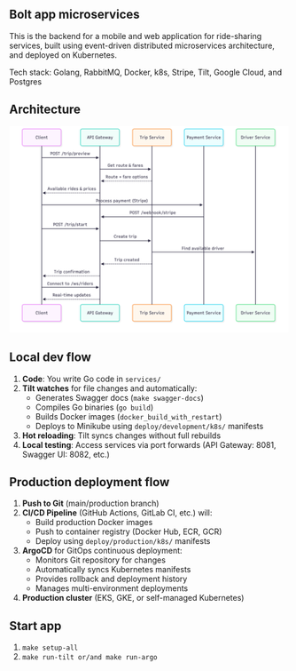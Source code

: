 ## Bolt app microservices

This is the backend for a mobile and web application for ride-sharing services, built using event-driven distributed microservices architecture, and deployed on Kubernetes.

Tech stack: Golang, RabbitMQ, Docker, k8s, Stripe, Tilt, Google Cloud, and Postgres

## Architecture

![Architecture Diagram](docs/architecture.png)



## Local dev flow

1. **Code**: You write Go code in `services/`
2. **Tilt watches** for file changes and automatically:
   - Generates Swagger docs (`make swagger-docs`)
   - Compiles Go binaries (`go build`)
   - Builds Docker images (`docker_build_with_restart`)
   - Deploys to Minikube using `deploy/development/k8s/` manifests
3. **Hot reloading**: Tilt syncs changes without full rebuilds
4. **Local testing**: Access services via port forwards (API Gateway: 8081, Swagger UI: 8082, etc.)

## Production deployment flow

1. **Push to Git** (main/production branch)
2. **CI/CD Pipeline** (GitHub Actions, GitLab CI, etc.) will:
   - Build production Docker images
   - Push to container registry (Docker Hub, ECR, GCR)
   - Deploy using `deploy/production/k8s/` manifests
3. **ArgoCD** for GitOps continuous deployment:
   - Monitors Git repository for changes
   - Automatically syncs Kubernetes manifests
   - Provides rollback and deployment history
   - Manages multi-environment deployments
4. **Production cluster** (EKS, GKE, or self-managed Kubernetes)

## Start app
1. `make setup-all`
2. `make run-tilt or/and make run-argo`
